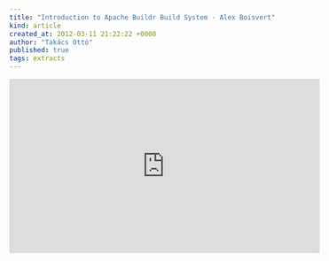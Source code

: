 ```yaml
---
title: "Introduction to Apache Buildr Build System - Alex Boisvert"
kind: article
created_at: 2012-03-11 21:22:22 +0000
author: "Takács Ottó"
published: true
tags: extracts
---
```

<iframe width="560" height="315" src="http://www.youtube.com/embed/YGjaBIBW-8A" frameborder="0" allowfullscreen></iframe>

<div class='old-comments'></div>